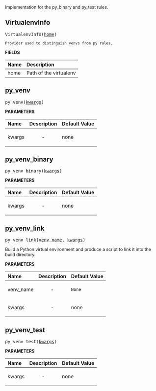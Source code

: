 <!-- Generated with Stardoc: http://skydoc.bazel.build -->

Implementation for the py_binary and py_test rules.

<a id="VirtualenvInfo"></a>

## VirtualenvInfo

<pre>
VirtualenvInfo(<a href="#VirtualenvInfo-home">home</a>)
</pre>


    Provider used to distinguish venvs from py rules.
    

**FIELDS**


| Name  | Description |
| :------------- | :------------- |
| <a id="VirtualenvInfo-home"></a>home |  Path of the virtualenv    |


<a id="py_venv"></a>

## py_venv

<pre>
py_venv(<a href="#py_venv-kwargs">kwargs</a>)
</pre>



**PARAMETERS**


| Name  | Description | Default Value |
| :------------- | :------------- | :------------- |
| <a id="py_venv-kwargs"></a>kwargs |  <p align="center"> - </p>   |  none |


<a id="py_venv_binary"></a>

## py_venv_binary

<pre>
py_venv_binary(<a href="#py_venv_binary-kwargs">kwargs</a>)
</pre>



**PARAMETERS**


| Name  | Description | Default Value |
| :------------- | :------------- | :------------- |
| <a id="py_venv_binary-kwargs"></a>kwargs |  <p align="center"> - </p>   |  none |


<a id="py_venv_link"></a>

## py_venv_link

<pre>
py_venv_link(<a href="#py_venv_link-venv_name">venv_name</a>, <a href="#py_venv_link-kwargs">kwargs</a>)
</pre>

Build a Python virtual environment and produce a script to link it into the build directory.

**PARAMETERS**


| Name  | Description | Default Value |
| :------------- | :------------- | :------------- |
| <a id="py_venv_link-venv_name"></a>venv_name |  <p align="center"> - </p>   |  <code>None</code> |
| <a id="py_venv_link-kwargs"></a>kwargs |  <p align="center"> - </p>   |  none |


<a id="py_venv_test"></a>

## py_venv_test

<pre>
py_venv_test(<a href="#py_venv_test-kwargs">kwargs</a>)
</pre>



**PARAMETERS**


| Name  | Description | Default Value |
| :------------- | :------------- | :------------- |
| <a id="py_venv_test-kwargs"></a>kwargs |  <p align="center"> - </p>   |  none |



